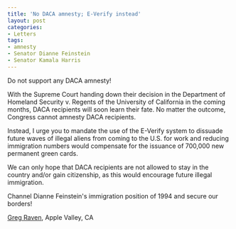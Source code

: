 ```yaml
---
title: 'No DACA amnesty; E-Verify instead'
layout: post
categories:
- Letters
tags:
- amnesty
- Senator Dianne Feinstein
- Senator Kamala Harris
---
```


Do not support any DACA amnesty!

With the Supreme Court handing down their decision in the Department of Homeland Security v. Regents of the University of California in the coming months, DACA recipients will soon learn their fate. No matter the outcome, Congress cannot amnesty DACA recipients.

Instead, I urge you to mandate the use of the E-Verify system to dissuade future waves of illegal aliens from coming to the U.S. for work and reducing immigration numbers would compensate for the issuance of 700,000 new permanent green cards.

We can only hope that DACA recipients are not allowed to stay in the country and/or gain citizenship, as this would encourage future illegal immigration.

Channel Dianne Feinstein's immigration position of 1994 and secure our borders!

[Greg Raven](https://www.gregraven.org/), Apple Valley, CA
